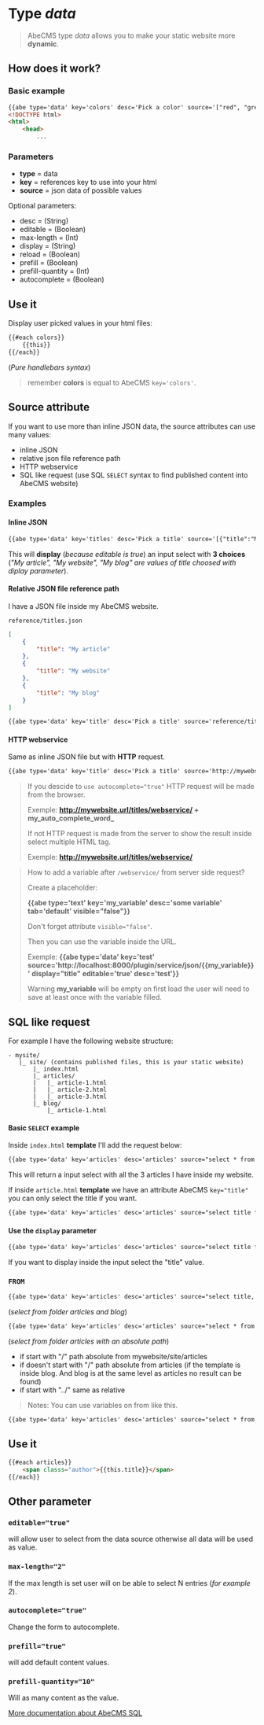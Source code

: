 # Type _data_

> AbeCMS type _data_ allows you to make your static website more __dynamic__.

## How does it work?

### Basic example

```html
{{abe type='data' key='colors' desc='Pick a color' source='["red", "green", "yellow"]'}}
<!DOCTYPE html>
<html>
    <head>
        ...
```

### Parameters

- __type__ = data
- __key__ = references key to use into your html 
- __source__ = json data of possible values

Optional parameters:

- desc = (String)
- editable = (Boolean)
- max-length = (Int)
- display = (String)
- reload = (Boolean)
- prefill = (Boolean)
- prefill-quantity = (Int)
- autocomplete = (Boolean)

## Use it

Display user picked values in your html files:

```html
{{#each colors}}
    {{this}}
{{/each}}
```
(*Pure handlebars syntax*)

> remember __colors__ is equal to AbeCMS `key='colors'`.

## Source attribute

If you want to use more than inline JSON data, the source attributes can use many values:

- inline JSON
- relative json file reference path
- HTTP webservice
- SQL like request (use SQL `SELECT` syntax to find published content into AbeCMS website)

### Examples

#### Inline JSON

```html
{{abe type='data' key='titles' desc='Pick a title' source='[{"title":"My article"},{"title":"My website"},{"title":"My blog"}]' display="title" editable="true"}}
```

This will __display__ (*because editable is true*) an input select with __3 choices__ (*"My article", "My website", "My blog" are values of title choosed with diplay parameter*).

#### Relative JSON file reference path

I have a JSON file inside my AbeCMS website.

`reference/titles.json`

```json
[
    {
        "title": "My article"
    },
    {
        "title": "My website"
    },
    {
        "title": "My blog"
    }
]
```

```html
{{abe type='data' key='title' desc='Pick a title' source='reference/titles.json' display="title" editable="true"}}
```

#### HTTP webservice

Same as inline JSON file but with __HTTP__ request.

```html
{{abe type='data' key='title' desc='Pick a title' source='http://mywebsite.url/titles/webservice' display="title" editable="true"}}
```

> If you descide to `use autocomplete="true"` HTTP request will be made from the browser.
> 
> Exemple: **http://mywebsite.url/titles/webservice/ + my_auto_complete_word_**
>
> If not HTTP request is made from the server to show the result inside select multiple HTML tag.
>
> Exemple: **http://mywebsite.url/titles/webservice/**

> How to add a variable after `/webservice/` from server side request?
> 
> Create a placeholder:
>
> **{{abe type='text' key='my_variable' desc='some variable' tab='default' visible="false"}}**
> 
> Don't forget attribute `visible="false"`.
> 
> Then you can use the variable inside the URL.
> 
> Exemple: **{{abe type='data' key='test' source='http://localhost:8000/plugin/service/json/{{my_variable}}' display="title" editable='true' desc='test'}}**
> 
> Warning **my_variable** will be empty on first load the user will need to save at least once with the variable filled.

## SQL like request

For example I have the following website structure:

```
- mysite/
   |_ site/ (contains published files, this is your static website)
       |_ index.html
       |_ articles/
       |   |_ article-1.html
       |   |_ article-2.html
       |   |_ article-3.html
       |_ blog/
           |_ article-1.html
```

#### Basic `SELECT` example

Inside `index.html` __template__ I'll add the request below:

```html
{{abe type='data' key='articles' desc='articles' source="select * from articles" editable="true"}}
```

This will return a input select with all the 3 articles I have inside my website.

If inside `article.html` __template__ we have an attribute AbeCMS `key="title"` you can only select the title if you want.

```html
{{abe type='data' key='articles' desc='articles' source="select title from articles" editable="true"}}
```

#### Use the `display` parameter

```html
{{abe type='data' key='articles' desc='articles' source="select title from articles" display="title" editable="true"}}
```

If you want to display inside the input select the "title" value.

### `FROM`

```html
{{abe type='data' key='articles' desc='articles' source="select title, headline from articles, blog" display="title" editable='true'"}}
```

(*select from folder articles and blog*)

```html
{{abe type='data' key='articles' desc='articles' source="select * from /articles" display="title" editable='true'"}}
```

(*select from folder articles with an absolute path*)

- if start with "/" path absolute from mywebsite/site/articles
- if doesn't start with "/" path absolute from articles (if the template is inside blog. And blog is at the same level as articles no result can be found)
- if start with "../" same as relative

> Notes: You can use variables on from like this.

```html
{{abe type='data' key='articles' desc='articles' source="select * from /{{some_json_key}}/{{some_other}}" display="title" editable='true'"}}
```

## Use it

```html
{{#each articles}}
    <span classs="author">{{this.title}}</span>
{{/each}}
```

## Other parameter

### `editable="true"`

will allow user to select from the data source otherwise all data will be used as value.

### `max-length="2"`

If the max length is set user will on be able to select N entries (*for example 2*).

### `autocomplete="true"`

Change the form to autocomplete.

### `prefill="true"`

will add default content values.

### `prefill-quantity="10"`

Will as many content as the value.

[More documentation about AbeCMS SQL](abe-sql.md)
